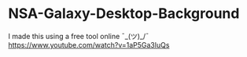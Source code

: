 # NSA-Galaxy-Desktop-Background
I made this using a free tool online ¯\_(ツ)_/¯
https://www.youtube.com/watch?v=1aP5Ga3luQs
